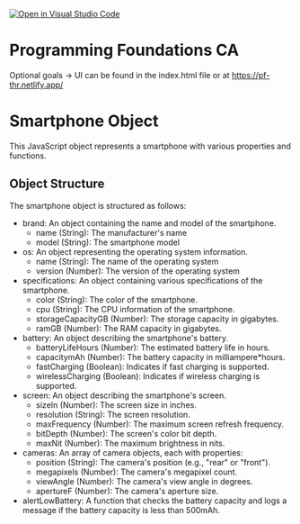 [![Open in Visual Studio Code](https://classroom.github.com/assets/open-in-vscode-718a45dd9cf7e7f842a935f5ebbe5719a5e09af4491e668f4dbf3b35d5cca122.svg)](https://classroom.github.com/online_ide?assignment_repo_id=11919074&assignment_repo_type=AssignmentRepo)

# Programming Foundations CA

Optional goals -> UI can be found in the index.html file or at https://pf-thr.netlify.app/

# Smartphone Object

This JavaScript object represents a smartphone with various properties and functions.

## Object Structure

The smartphone object is structured as follows:

- brand: An object containing the name and model of the smartphone.
  - name (String): The manufacturer's name
  - model (String): The smartphone model
- os: An object representing the operating system information.
  - name (String): The name of the operating system
  - version (Number): The version of the operating system
- specifications: An object containing various specifications of the smartphone.
  - color (String): The color of the smartphone.
  - cpu (String): The CPU information of the smartphone.
  - storageCapacityGB (Number): The storage capacity in gigabytes.
  - ramGB (Number): The RAM capacity in gigabytes.
- battery: An object describing the smartphone's battery.
  - batteryLifeHours (Number): The estimated battery life in hours.
  - capacitymAh (Number): The battery capacity in milliampere\*hours.
  - fastCharging (Boolean): Indicates if fast charging is supported.
  - wirelessCharging (Boolean): Indicates if wireless charging is supported.
- screen: An object describing the smartphone's screen.
  - sizeIn (Number): The screen size in inches.
  - resolution (String): The screen resolution.
  - maxFrequency (Number): The maximum screen refresh frequency.
  - bitDepth (Number): The screen's color bit depth.
  - maxNit (Number): The maximum brightness in nits.
- cameras: An array of camera objects, each with properties:
  - position (String): The camera's position (e.g., "rear" or "front").
  - megapixels (Number): The camera's megapixel count.
  - viewAngle (Number): The camera's view angle in degrees.
  - apertureF (Number): The camera's aperture size.
- alertLowBattery: A function that checks the battery capacity and logs a message if the battery capacity is less than 500mAh.

